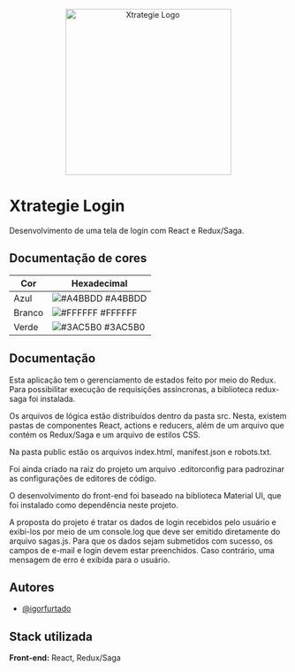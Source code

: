 <p align="center">
  <img style="width: 300px;" src="https://user-images.githubusercontent.com/70289587/148424518-813115fc-f708-48a7-a98e-90d9d1b587ca.png" alt="Xtrategie Logo"/>
</p>

# Xtrategie Login

Desenvolvimento de uma tela de login com React e Redux/Saga.

## Documentação de cores

| Cor               | Hexadecimal                                                |
| ----------------- | ---------------------------------------------------------------- |
| Azul              | ![#A4BBDD](https://via.placeholder.com/10/A4BBDD?text=+) #A4BBDD |
| Branco            | ![#FFFFFF](https://via.placeholder.com/10/ffffff?text=+) #FFFFFF |
| Verde             | ![#3AC5B0](https://via.placeholder.com/10/3AC5B0?text=+) #3AC5B0 |



## Documentação

Esta aplicação tem o gerenciamento de estados feito por meio do Redux. Para possibilitar execução de requisições assíncronas, a biblioteca redux-saga foi instalada.

Os arquivos de lógica estão distribuídos dentro da pasta src. Nesta, existem pastas de componentes React, actions e reducers, além de um arquivo que contém os Redux/Saga e um arquivo de estilos CSS.

Na pasta public estão os arquivos index.html, manifest.json e robots.txt.

Foi ainda criado na raiz do projeto um arquivo .editorconfig para padrozinar as configurações de editores de código.

O desenvolvimento do front-end foi baseado na biblioteca Material UI, que foi instalado como dependência neste projeto.

A proposta do projeto é tratar os dados de login recebidos pelo usuário e exibi-los por meio de um console.log que deve ser emitido diretamente do arquivo sagas.js. Para que os dados sejam submetidos com sucesso, os campos de e-mail e login devem estar preenchidos. Caso contrário, uma mensagem de erro é exibida para o usuário.


## Autores

- [@igorfurtado](https://github.com/igorfurtado)


## Stack utilizada

**Front-end:** React, Redux/Saga


